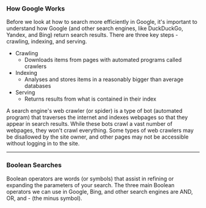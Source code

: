 ### How Google Works

Before we look at how to search more efficiently in Google, it's important to understand how Google (and other search engines, like DuckDuckGo, Yandex, and Bing) return search results. There are three key steps - crawling, indexing, and serving.

- Crawling
   - Downloads items from pages with automated programs called crawlers
- Indexing 
   - Analyses and stores items in a reasonably bigger than average databases
- Serving
   - Returns results from what is contained in their index

A search engine's web crawler (or spider) is a type of bot (automated program) that traverses the internet and indexes webpages so that they appear in search results. While these bots crawl a vast number of webpages, they won't crawl everything. Some types of web crawlers may be disallowed by the site owner, and other pages may not be accessible without logging in to the site.

--------------------------------------------------------------------------------------------------------------------------------------------------
### Boolean Searches

Boolean operators are words (or symbols) that assist in refining or expanding the parameters of your search. The three main Boolean operators we can use in Google, Bing, and other search engines are AND, OR, and - (the minus symbol). 

